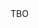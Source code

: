 <html>
  <head>
    <title>comp</title>
    <script>
      var queryString = window.location.search.slice(1);
      if(queryString){
       var qstring = queryString.split('q=')[1].split('&')[0];
        alert(qString);
      }
    </script>
  </head>
  
  <body>
    TBO
  </body>
</html>
